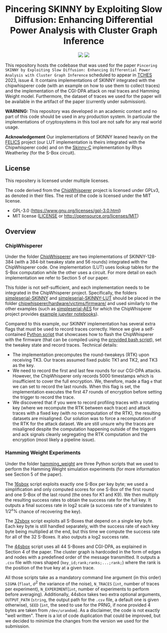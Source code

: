 <h1 align="center">Pincering SKINNY by Exploiting Slow Diffusion: Enhancing Differential Power Analysis with Cluster Graph Inference</h1>

<p align="center">
    <a href="https://github.com/Simula-UiB/CGI-DPA/blob/master/AUTHORS"><img src="https://img.shields.io/badge/authors-SimulaUIB-orange.svg"></a>
    <a href="https://github.com/Simula-UiB/CGI-DPA/blob/master/LICENSE"><img src="https://img.shields.io/badge/license-MIT-blue.svg"></a>
</p>

This repository hosts the codebase that was used for the paper `Pincering SKINNY by Exploiting Slow Diffusion: Enhancing Differential Power Analysis with Cluster Graph Inference` scheduled to appear in [TCHES](https://tches.iacr.org/) 2023,
issue 4. It contains implementations of SKINNY integrated with the chipwhisperer code (with an example on how to use
them to collect traces) and the implementation of the CGI-DPA attack on real traces and Hamming Weight model. Furthermore,
the dataset of traces we used for the paper will be available in the artifact of the paper (currently under submission).

**WARNING:** This repository was developed in an academic context and no part of this code should be used in any production system. In particular the implementations of cryptosystems in this tool are not safe for any real world usage.

**Acknowledgement** Our implementations of SKINNY leaned heavily on the [FELICS](https://csrc.nist.gov/csrc/media/events/lightweight-cryptography-workshop-2015/documents/papers/session7-dinu-paper.pdf) project (our LUT implementation is theirs integrated with the Chipwhisperer code) and on the [Skinny-C](https://github.com/rweather/skinny-c) implementation by Rhys Weatherley (for the S-Box circuit).

## License

This repositery is licensed under multiple licenses.

The code derived from the [ChipWhisperer](https://github.com/newaetech/chipwhisperer) project is licensed under GPLv3, as denoted in their files.
The rest of the code is licensed under the MIT license.

* GPL-3.0 (https://www.gnu.org/licenses/gpl-3.0.html)
* MIT license ([LICENSE](LICENSE) or http://opensource.org/licenses/MIT)


## Overview

### ChipWhisperer

Under the folder [ChipWhisperer](ChipWhisperer/) are two implementations of SKINNY-128-384 (with a 384-bit tweakey state and 56 rounds) integrated with the ChipWhisperer code. One implementation (LUT) uses lookup tables for the S-Box computation while the other uses a circuit. For more detail on each implementation we refer to Section 5 of our paper.

This folder is not self-sufficient, and each implementation needs to be integrated in the ChipWhisperer project. Specifically, the folders [simpleserial-SKINNY](ChipWhisperer/simpleserial-SKINNY) and [simpleserial-SKINNY-LUT](ChipWhisperer/simpleserial-SKINNY-LUT) should be placed in the folder [chipwhisperer/hardware/victims/firmware/](https://github.com/newaetech/chipwhisperer/tree/develop/hardware/victims/firmware) and used similarly to the other examples (such as [simpleserial-AES](https://github.com/newaetech/chipwhisperer/tree/develop/hardware/victims/firmware/simpleserial-aes) for which the ChipWhisperer project provides [example jupyter notebooks](https://github.com/newaetech/chipwhisperer-jupyter)). 

Compared to this example, our SKINNY implementation has several extra flags that must be used to record traces correctly. Hence we give a self-contained [Python script](ChipWhisperer/record_traces.py) that showcases how to flash the ChipWhisperer with the firmware (that can be compiled using the [provided bash script](ChipWhisperer/compile_firmware.sh)), set the tweakey state and record traces.
Technical details:
 * The implementation precomputes the round-tweakeys (RTK) upon receiving TK3. Our traces assumed fixed public TK1 and TK2, and TK3 as the key.
 * We need to record the first and last few rounds for our CGI-DPA attacks. However, the ChipWhisperer only records 5000 timestamps which is insufficient to cover the full encryption. We, therefore, made a flag `e` that we can set to record the last rounds. When this flag is set, the implementation executes the first 47 rounds of encryption before setting the trigger to record the trace.
 * We discovered that if you were to record profiling traces with a rotating key (where we recompute the RTK between each trace) and attack traces with a fixed key (with no recomputation of the RTK), the resulting datasets are misaligned. Our solution was to force a recomputation of the RTK for the attack dataset. We are still unsure why the traces are misaligned despite the computation happening outside of the triggers and ack signals cleanly segregating the RTK computation and the encryption (most likely a pipeline issue).

### Hamming Weight Experiments

Under the folder [hamming_weight](hamming_weight/) are three Python scripts that we used to perform the Hamming Weight simulation experiments (for more information see Section 5 of the paper).

The [16sbox](hamming_weight/16sbox_skinny.py) script exploits exactly one S-Box per key byte; we used a simplification and only computed scores for one S-Box of the first round and one S-Box of the last round (the ones for K1 and K9). We then multiply the resulting success rates to obtain the success rate for the full key. It outputs a final success rate in log2 scale (a success rate of x translates to $1/{2}^{x}\%$ chance of recovering the key).

The [32sbox](hamming_weight/32sbox_skinny.py)  script exploits all S-Boxes that depend on a single key byte. Each key byte is still handled separately, with the success rate of each key byte being multiplied at the end, but this time we compute the success rate for all of the 32 S-Boxes. It also outputs a log2 success rate.

The [44sbox](hamming_weight/44sbox_skinny.py)  script uses all 44 S-Boxes and CGI-DPA, as explained in Section 4 of the paper. The cluster graph is hardcoded in the form of edges and nodes with a predefined order of the message transmitted. It outputs a `.csv` file with rows shaped (`key_id;rank;ranks;...;rank;`) where the rank is the position of the true key at a given trace.

All those scripts take as a mandatory command line argument (in this order) `SIGMA` (`float`, $\sigma^2$ the variance of the noise), `N_TRACES` (`int`, number of traces per experiment), `N_EXPERIMENT`(`int`, number of experiments to perform before averaging). Additionally, 44sbox takes two extra optional arguments, `OUTPUT_PATH` (`string`, the output path for the `.csv` file, a default one is given otherwise), `SEED` (`int`, the seed to use for the PRNG, if none provided 4 bytes are taken from `/dev/urandom`). As a disclaimer, the code is not exactly "well written". There is a lot of code duplication that could be improved, but we decided to minimize the changes from the version we used for the submission.